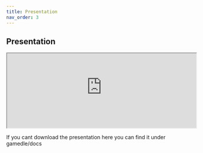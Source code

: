 ```yaml
---
title: Presentation
nav_order: 3
---
```



## Presentation


<iframe src="https://raw.githubusercontent.com/IkeTurtle/gamedle/main/docs/assets/images/gamedle_presentation.pdf" width="100%" height="200px">Download PDF</iframe>

If you cant download the presentation here you can find it under gamedle/docs

